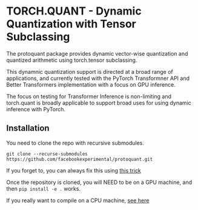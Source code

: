 # TORCH.QUANT - Dynamic Quantization with Tensor Subclassing

The protoquant package provides dynamic vector-wise
quantization and quantized arithmetic using torch.tensor subclassing.

This dynamnic quantization support is directed at a broad range of
applications, and currently tested with the PyTorch Transformner API
and Better Transformers implementation with a focus on GPU inference.

The focus on testing for Transformer Inference is non-limiting and
torch.quant is broadly applicable to support broad uses for using
dynamic inference with PyTorch.


## Installation

You need to clone the repo with recursive submodules.

`git clone --recurse-submodules https://github.com/facebookexperimental/protoquant.git`

If you forget to, you can always fix this using [this
trick](https://gist.github.com/cnlohr/04de6edd3e2a75face0a68c53be2017e)

Once the repository is cloned, you will NEED to be on a GPU machine, and
then `pip install -e .` works.

If you really want to compile on a CPU machine,
[see here](https://github.com/pytorch/extension-cpp/issues/71#issuecomment-1183674660)
